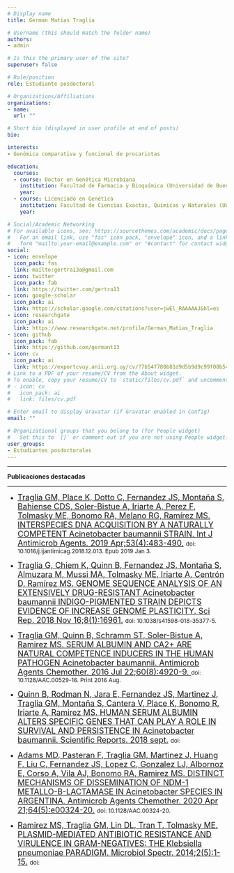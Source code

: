 ```yaml
---
# Display name
title: German Matias Traglia

# Username (this should match the folder name)
authors:
- admin

# Is this the primary user of the site?
superuser: false

# Role/position
role: Estudiante posdoctoral

# Organizations/Affiliations
organizations:
- name: 
  url: ""

# Short bio (displayed in user profile at end of posts)
bio:

interests:
- Genómica comparativa y funcional de procariotas

education:
  courses:
  - course: Doctor en Genética Microbiana
    institution: Facultad de Farmacia y Bioquímica (Universidad de Buenos Aires)
    year: 
  - course: Licenciado en Genética
    institution: Facultad de Ciencias Exactas, Químicas y Naturales (Universidad Nacional de Misiones)
    year: 

# Social/Academic Networking
# For available icons, see: https://sourcethemes.com/academic/docs/page-builder/#icons
#   For an email link, use "fas" icon pack, "envelope" icon, and a link in the
#   form "mailto:your-email@example.com" or "#contact" for contact widget.
social:
- icon: envelope
  icon_pack: fas
  link: mailto:gertra13a@gmail.com
- icon: twitter
  icon_pack: fab
  link: https://twitter.com/gertra13
- icon: google-scholar
  icon_pack: ai
  link: https://scholar.google.com/citations?user=jwEl_RAAAAAJ&hl=es
- icon: researchgate  
  icon_pack: ai
  link: https://www.researchgate.net/profile/German_Matias_Traglia  
- icon: github
  icon_pack: fab
  link: https://github.com/germant13
- icon: cv
  icon_pack: ai
  link: https://exportcvuy.anii.org.uy/cv/?7b54f780b81d9d5b9d9c99f08b549686
# Link to a PDF of your resume/CV from the About widget.
# To enable, copy your resume/CV to `static/files/cv.pdf` and uncomment the lines below.
# - icon: cv
#   icon_pack: ai
#   link: files/cv.pdf

# Enter email to display Gravatar (if Gravatar enabled in Config)
email: ""

# Organizational groups that you belong to (for People widget)
#   Set this to `[]` or comment out if you are not using People widget.
user_groups:
- Estudiantes posdoctorales
---
```



___

**Publicaciones destacadas**
___

- <font size="4"> [Traglia GM, Place K, Dotto C, Fernandez JS, Montaña S, Bahiense CDS, Soler-Bistue A, Iriarte A, Perez F, Tolmasky ME, Bonomo RA, Melano RG, Ramírez MS. INTERSPECIES DNA ACQUISITION BY A NATURALLY COMPETENT Acinetobacter baumannii STRAIN. Int J Antimicrob Agents. 2019 Apr;53(4):483-490.]() </font> <font size="2"> doi: 10.1016/j.ijantimicag.2018.12.013. Epub 2019 Jan 3.</font> 

- <font size="4"> [Traglia G, Chiem K, Quinn B, Fernandez JS, Montaña S, Almuzara M, Mussi MA, Tolmasky ME, Iriarte A, Centrón D, Ramírez MS. GENOME SEQUENCE ANALYSIS OF AN EXTENSIVELY DRUG-RESISTANT Acinetobacter baumannii INDIGO-PIGMENTED STRAIN DEPICTS EVIDENCE OF INCREASE GENOME PLASTICITY. Sci Rep. 2018 Nov 16;8(1):16961.]() </font> <font size="2"> doi: 10.1038/s41598-018-35377-5.</font> 

- <font size="4"> [Traglia GM, Quinn B, Schramm ST, Soler-Bistue A, Ramirez MS. SERUM ALBUMIN AND CA2+ ARE NATURAL COMPETENCE INDUCERS IN THE HUMAN PATHOGEN Acinetobacter baumannii. Antimicrob Agents Chemother. 2016 Jul 22;60(8):4920-9. ]() </font> <font size="2"> doi: 10.1128/AAC.00529-16. Print 2016 Aug. </font> 

- <font size="4"> [Quinn B, Rodman N, Jara E, Fernandez JS, Martinez J, Traglia GM, Montaña S, Cantera V, Place K, Bonomo R, Iriarte A, Ramirez MS. HUMAN SERUM ALBUMIN ALTERS SPECIFIC GENES THAT CAN PLAY A ROLE IN SURVIVAL AND PERSISTENCE IN Acinetobacter baumannii. Scientific Reports. 2018 sept.]() </font> <font size="2"> doi: </font> 

- <font size="4"> [Adams MD, Pasteran F, Traglia GM, Martinez J, Huang F, Liu C, Fernandez JS, Lopez C, Gonzalez LJ, Albornoz E, Corso A, Vila AJ, Bonomo RA, Ramirez MS. DISTINCT MECHANISMS OF DISSEMINATION OF NDM-1 METALLO-Β-LACTAMASE IN Acinetobacter SPECIES IN ARGENTINA. Antimicrob Agents Chemother. 2020 Apr 21;64(5):e00324-20.]() </font>  <font size="2"> doi: 10.1128/AAC.00324-20.</font> 

- <font size="4"> [Ramirez MS, Traglia GM, Lin DL, Tran T, Tolmasky ME. PLASMID-MEDIATED ANTIBIOTIC RESISTANCE AND VIRULENCE IN GRAM-NEGATIVES: THE Klebsiella pneumoniae PARADIGM. Microbiol Spectr. 2014;2(5):1-15.]() </font> <font size="2"> doi:  </font> 

